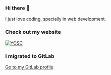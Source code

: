 ### Hi there 👋

I just love coding, specially in web development.

### Check out my website
[![YOSC](https://img.shields.io/badge/Website-FF0000?style=for-the-badge)](https://ysaelsaez.com/)

### I migrated to GitLab
[Go to my GitLab profile](https://gitlab.com/YO-SC)
